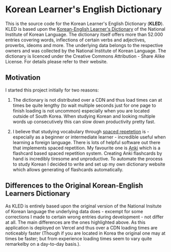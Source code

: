 # Korean Learner's English Dictionary

This is the source code for the Korean Learner's English Dictionary (**KLED**). KLED is based upon the [Korean-English Learner's Dictionary](https://krdict.korean.go.kr/eng/mainAction?nation=eng) of the National Institute of Korean Language. The dictionary itself offers more than 52.000 entries covering words, inflections of certain verbs and adjectives, proverbs, ideoms and more. The underlying data belongs to the respective owners and was collected by the National Institute of Korean Language. The dictionary is licenced under the Creative Commons Attribution - Share Alike License. For details please refer to their website.

## Motivation

I started this project initially for two reasons:

1. The dictionary is not distributed over a CDN and thus load times can at times be quite lengthy (to wait multiple seconds just for one page to finish loading is not uncommon) especially when you are located outside of South Korea. When studying Korean and looking multiple words up consecutively this can slow down productivity pretty fast.

2. I believe that studying vocabulary through [spaced repetetion](https://en.wikipedia.org/wiki/Spaced_repetition) is - especially as a beginner or intermediate learner - incredible useful when learning a foreign language. There is lots of helpful software out there that implements spaced repetition. My favourite one is [Anki](https://apps.ankiweb.net/) which is a flashcard based spaced repetition system. Creating Anki flashcards by hand is incredibly tiresome and unproductive. To automate the process to study Korean I decided to write and set up my own dictionary website which allows generating of flashcards automatically.

## Differences to the Original Korean-English Learners Dictionary

As KLED is entirely based upon the original version of the National Insitute of Korean language the underlying data does - excempt for some corrections I made to certain wrong entries during development - not differ at all. The main differences are the ones highlighted above. 
As this application is deployed on Vercel and thus over a CDN loading times are noticeably faster (Though if you are located in Korea the original one may at times be faster; but from experience loading times seem to vary quite remarkelby on a day-to-day basis.).



